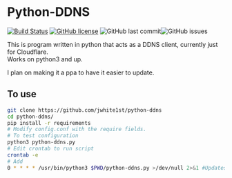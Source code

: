 # Python-DDNS

[![Build Status](https://travis-ci.com/jwhite1st/python-ddns.svg?branch=master)](https://travis-ci.com/jwhite1st/python-ddns) [![GitHub license](https://img.shields.io/github/license/jwhite1st/python-ddns?style=flat-square)](https://github.com/jwhite1st/python-ddns/blob/master/LICENSE.md)
![GitHub last commit](https://img.shields.io/github/last-commit/jwhite1st/python-ddns)![GitHub issues](https://img.shields.io/github/issues-raw/jwhite1st/python-ddns)

This is program written in python that acts as a DDNS client, currently just for Cloudflare.  
Works on python3 and up.  

I plan on making it a ppa to have it easier to update.

## To use

```bash
git clone https://github.com/jwhite1st/python-ddns
cd python-ddns/
pip install -r requirements
# Modify config.conf with the require fields.
# To test configuration
python3 python-ddns.py
# Edit crontab to run script
crontab -e
# Add
0 * * * * /usr/bin/python3 $PWD/python-ddns.py >/dev/null 2>&1 #Updates every hour.
```
